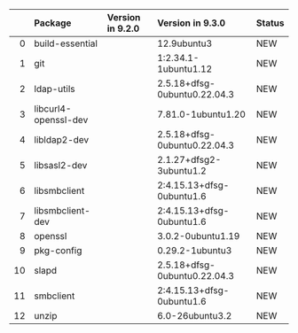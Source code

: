 <!-- markdown-link-check-disable -->

|    | Package              | Version in 9.2.0   | Version in 9.3.0             | Status   |
|---:|:---------------------|:-------------------|:-----------------------------|:---------|
|  0 | build-essential      |                    | 12.9ubuntu3                  | NEW      |
|  1 | git                  |                    | 1:2.34.1-1ubuntu1.12         | NEW      |
|  2 | ldap-utils           |                    | 2.5.18+dfsg-0ubuntu0.22.04.3 | NEW      |
|  3 | libcurl4-openssl-dev |                    | 7.81.0-1ubuntu1.20           | NEW      |
|  4 | libldap2-dev         |                    | 2.5.18+dfsg-0ubuntu0.22.04.3 | NEW      |
|  5 | libsasl2-dev         |                    | 2.1.27+dfsg2-3ubuntu1.2      | NEW      |
|  6 | libsmbclient         |                    | 2:4.15.13+dfsg-0ubuntu1.6    | NEW      |
|  7 | libsmbclient-dev     |                    | 2:4.15.13+dfsg-0ubuntu1.6    | NEW      |
|  8 | openssl              |                    | 3.0.2-0ubuntu1.19            | NEW      |
|  9 | pkg-config           |                    | 0.29.2-1ubuntu3              | NEW      |
| 10 | slapd                |                    | 2.5.18+dfsg-0ubuntu0.22.04.3 | NEW      |
| 11 | smbclient            |                    | 2:4.15.13+dfsg-0ubuntu1.6    | NEW      |
| 12 | unzip                |                    | 6.0-26ubuntu3.2              | NEW      |